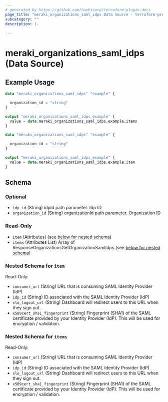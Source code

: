 ```yaml
---
# generated by https://github.com/hashicorp/terraform-plugin-docs
page_title: "meraki_organizations_saml_idps Data Source - terraform-provider-meraki"
subcategory: ""
description: |-
  
---
```


# meraki_organizations_saml_idps (Data Source)



## Example Usage

```terraform
data "meraki_organizations_saml_idps" "example" {

  organization_id = "string"
}

output "meraki_organizations_saml_idps_example" {
  value = data.meraki_organizations_saml_idps.example.items
}

data "meraki_organizations_saml_idps" "example" {

  organization_id = "string"
}

output "meraki_organizations_saml_idps_example" {
  value = data.meraki_organizations_saml_idps.example.item
}
```

<!-- schema generated by tfplugindocs -->
## Schema

### Optional

- `idp_id` (String) idpId path parameter. Idp ID
- `organization_id` (String) organizationId path parameter. Organization ID

### Read-Only

- `item` (Attributes) (see [below for nested schema](#nestedatt--item))
- `items` (Attributes List) Array of ResponseOrganizationsGetOrganizationSamlIdps (see [below for nested schema](#nestedatt--items))

<a id="nestedatt--item"></a>
### Nested Schema for `item`

Read-Only:

- `consumer_url` (String) URL that is consuming SAML Identity Provider (IdP)
- `idp_id` (String) ID associated with the SAML Identity Provider (IdP)
- `slo_logout_url` (String) Dashboard will redirect users to this URL when they sign out.
- `x509cert_sha1_fingerprint` (String) Fingerprint (SHA1) of the SAML certificate provided by your Identity Provider (IdP). This will be used for encryption / validation.


<a id="nestedatt--items"></a>
### Nested Schema for `items`

Read-Only:

- `consumer_url` (String) URL that is consuming SAML Identity Provider (IdP)
- `idp_id` (String) ID associated with the SAML Identity Provider (IdP)
- `slo_logout_url` (String) Dashboard will redirect users to this URL when they sign out.
- `x509cert_sha1_fingerprint` (String) Fingerprint (SHA1) of the SAML certificate provided by your Identity Provider (IdP). This will be used for encryption / validation.
